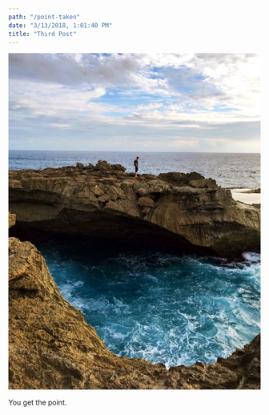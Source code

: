 ```yaml
---
path: "/point-taken"
date: "3/13/2018, 1:01:40 PM"
title: "Third Post"
---
```


![rad image](devilstear.jpg "The Devil's Tear")

You get the point.
